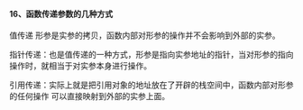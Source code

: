 #### 16、函数传递参数的⼏种⽅式

值传递 形参是实参的拷⻉，函数内部对形参的操作并不会影响到外部的实参。

指针传递：也是值传递的⼀种⽅式，形参是指向实参地址的指针，当对形参的指向操作时，就相当于对实参本身进⾏操作。

引⽤传递：实际上就是把引⽤对象的地址放在了开辟的栈空间中，函数内部对形参的任何操作 可以直接映射到外部的实参上⾯。

#### 